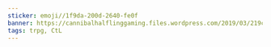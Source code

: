 ```yaml
---
sticker: emoji//1f9da-200d-2640-fe0f
banner: https://cannibalhalflinggaming.files.wordpress.com/2019/03/219changelinglost-blogheader-660x250-1440x564_c.png?w=672&h=372&crop=1
tags: trpg, CtL
---
```

